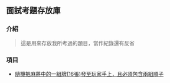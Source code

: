 ## 面試考題存放庫

### 介紹
> 這是用來存放我所考過的題目，當作紀錄還有反省

### 項目
 - [隨機把麻將中的一組牌(16張)發至玩家手上，且必須包含兩組順子](/tree/master/Interview/IGS.Exam/Mahjong/)
 
